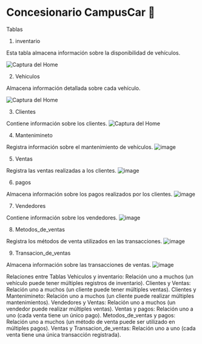 # Concesionario CampusCar 🚗

Tablas
1. inventario
   
Esta tabla almacena información sobre la disponibilidad de vehículos.

![Captura del Home](https://github.com/user-attachments/assets/96c79174-be8b-4062-9a08-0c5c215c18ef)

2. Vehiculos
   
Almacena información detallada sobre cada vehículo.

![Captura del Home](https://github.com/user-attachments/assets/79d0dfb4-4f25-4945-826d-3b695270ae66)


3. Clientes

Contiene información sobre los clientes.
![Captura del Home](https://github.com/user-attachments/assets/d22044dc-17f1-4c23-8c94-877f066f3a2e)

4. Mantenimineto

Registra información sobre el mantenimiento de vehículos.
![image](https://github.com/user-attachments/assets/4a5f516e-2553-433b-bed3-0955638d40dd)

5. Ventas

Registra las ventas realizadas a los clientes.
![image](https://github.com/user-attachments/assets/edbfd230-7029-4fbe-a765-a66d4f94ff97)

6. pagos

Almacena información sobre los pagos realizados por los clientes.
![image](https://github.com/user-attachments/assets/3810454c-d74f-49fd-b33a-03b5bb21f464)


7. Vendedores

Contiene información sobre los vendedores.
![image](https://github.com/user-attachments/assets/ce39ab00-04ee-4ab5-a920-af82793481d7)



8. Metodos_de_ventas
    
Registra los métodos de venta utilizados en las transacciones.
![image](https://github.com/user-attachments/assets/19ec73ad-cc13-4887-b4e0-00e40ea3ed74)


9. Transacion_de_ventas

Almacena información sobre las transacciones de ventas.
![image](https://github.com/user-attachments/assets/0810d359-e38d-4519-8ece-70efac80f032)


Relaciones entre Tablas
Vehiculos y inventario: Relación uno a muchos (un vehículo puede tener múltiples registros de inventario).
Clientes y Ventas: Relación uno a muchos (un cliente puede tener múltiples ventas).
Clientes y Mantenimineto: Relación uno a muchos (un cliente puede realizar múltiples mantenimientos).
Vendedores y Ventas: Relación uno a muchos (un vendedor puede realizar múltiples ventas).
Ventas y pagos: Relación uno a uno (cada venta tiene un único pago).
Metodos_de_ventas y pagos: Relación uno a muchos (un método de venta puede ser utilizado en múltiples pagos).
Ventas y Transacion_de_ventas: Relación uno a uno (cada venta tiene una única transacción registrada).
